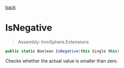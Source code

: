 ﻿

[back](/IronSphere.Extensions/FloatExtension)

# IsNegative

> Assembly: IronSphere.Extensions

```csharp
public static Boolean IsNegative(this Single this)
```

Checks whether the actual value is smaller than zero.

 